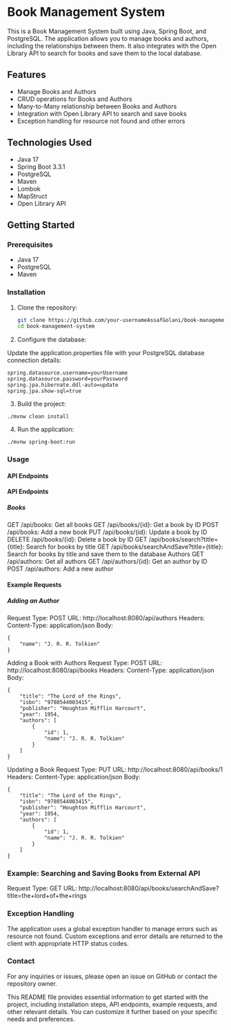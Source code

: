 # Book Management System

This is a Book Management System built using Java, Spring Boot, and PostgreSQL. The application allows you to manage books and authors, including the relationships between them. It also integrates with the Open Library API to search for books and save them to the local database.

## Features

- Manage Books and Authors
- CRUD operations for Books and Authors
- Many-to-Many relationship between Books and Authors
- Integration with Open Library API to search and save books
- Exception handling for resource not found and other errors

## Technologies Used

- Java 17
- Spring Boot 3.3.1
- PostgreSQL
- Maven
- Lombok
- MapStruct
- Open Library API

## Getting Started

### Prerequisites

- Java 17
- PostgreSQL
- Maven

### Installation

1. Clone the repository:
   ```sh
   git clone https://github.com/your-usernameAssafGolani/book-management-system.git
   cd book-management-system

2. Configure the database:

Update the application.properties file with your PostgreSQL database connection details:

```spring.datasource.url=jdbc:postgresql://localhost:5432/bookdb
spring.datasource.username=yourUsername
spring.datasource.password=yourPassword
spring.jpa.hibernate.ddl-auto=update
spring.jpa.show-sql=true
```

3. Build the project:
```
./mvnw clean install
```

4. Run the application:
```
./mvnw spring-boot:run
```


### Usage
#### API Endpoints

#### API Endpoints

##### Books

GET /api/books: Get all books
GET /api/books/{id}: Get a book by ID
POST /api/books: Add a new book
PUT /api/books/{id}: Update a book by ID
DELETE /api/books/{id}: Delete a book by ID
GET /api/books/search?title={title}: Search for books by title
GET /api/books/searchAndSave?title={title}: Search for books by title and save them to the database
Authors
GET /api/authors: Get all authors
GET /api/authors/{id}: Get an author by ID
POST /api/authors: Add a new author

#### Example Requests

##### Adding an Author

Request Type: POST
URL: http://localhost:8080/api/authors
Headers:
Content-Type: application/json
Body:
```
{
    "name": "J. R. R. Tolkien"
}
```

Adding a Book with Authors
Request Type: POST
URL: http://localhost:8080/api/books
Headers:
Content-Type: application/json
Body:
```
{
    "title": "The Lord of the Rings",
    "isbn": "9780544003415",
    "publisher": "Houghton Mifflin Harcourt",
    "year": 1954,
    "authors": [
        {
            "id": 1,
            "name": "J. R. R. Tolkien"
        }
    ]
}
```
Updating a Book
Request Type: PUT
URL: http://localhost:8080/api/books/1
Headers:
Content-Type: application/json
Body:
```
{
    "title": "The Lord of the Rings",
    "isbn": "9780544003415",
    "publisher": "Houghton Mifflin Harcourt",
    "year": 1954,
    "authors": [
        {
            "id": 1,
            "name": "J. R. R. Tolkien"
        }
    ]
}
```

### Example: Searching and Saving Books from External API
Request Type: GET
URL: http://localhost:8080/api/books/searchAndSave?title=the+lord+of+the+rings

### Exception Handling
The application uses a global exception handler to manage errors such as resource not found. Custom exceptions and error details are returned to the client with appropriate HTTP status codes.

### Contact
For any inquiries or issues, please open an issue on GitHub or contact the repository owner.



This README file provides essential information to get started with the project, including installation steps, API endpoints, example requests, and other relevant details. You can customize it further based on your specific needs and preferences.
